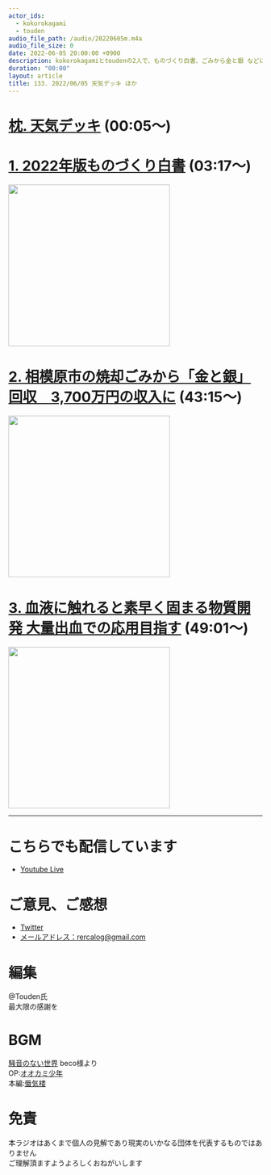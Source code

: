 ```yaml
---
actor_ids:
  - kokorokagami
  - touden
audio_file_path: /audio/20220605m.m4a
audio_file_size: 0
date: 2022-06-05 20:00:00 +0900
description: kokorokagamiとtoudenの2人で、ものづくり白書、ごみから金と銀 などについて話しました。
duration: "00:00"
layout: article
title: 133. 2022/06/05 天気デッキ ほか
---
```


# [枕. 天気デッキ](https://setagayanaika.com/blog/category/weather) (00:05～)

# [1. 2022年版ものづくり白書](https://www.meti.go.jp/report/whitepaper/mono/2022/index.html) (03:17～)

[<img src="https://www.sbbit.jp/article/image/89298/660_bit202206101147041632.jpg" width="320dp">](https://www.meti.go.jp/report/whitepaper/mono/2022/index.html)  

# [2. 相模原市の焼却ごみから「金と銀」回収　3,700万円の収入に](https://machida.keizai.biz/headline/3532/) (43:15～)

[<img src="https://images.keizai.biz/machida_keizai/headline/1654127186_photo.jpg" width="320dp">](https://machida.keizai.biz/headline/3532/)  

# [3. 血液に触れると素早く固まる物質開発 大量出血での応用目指す](https://www3.nhk.or.jp/news/html/20220603/k10013655151000.html) (49:01～)

[<img src="https://www3.nhk.or.jp/news/html/20220603/K10013655151_2206021946_0602194917_01_02.jpg" width="320dp">](https://www3.nhk.or.jp/news/html/20220603/k10013655151000.html)  



___

# こちらでも配信しています
- [Youtube Live](https://www.youtube.com/channel/UCD1zo-WnyFdE5w0pqvKblkA)

# ご意見、ご感想
- [Twitter](https://twitter.com/recalog1)
- [メールアドレス：rercalog@gmail.com](rercalog@gmail.com)

# 編集

@Touden氏  
最大限の感謝を  

# BGM

[騒音のない世界](http://noiselessworld.net/) beco様より  
OP:[オオカミ少年](https://soundcloud.com/baron1_3/wolfboy)  
本編:[蜃気楼](https://soundcloud.com/baron1_3/shinkirou)  

# 免責

本ラジオはあくまで個人の見解であり現実のいかなる団体を代表するものではありません  
ご理解頂ますようよろしくおねがいします  